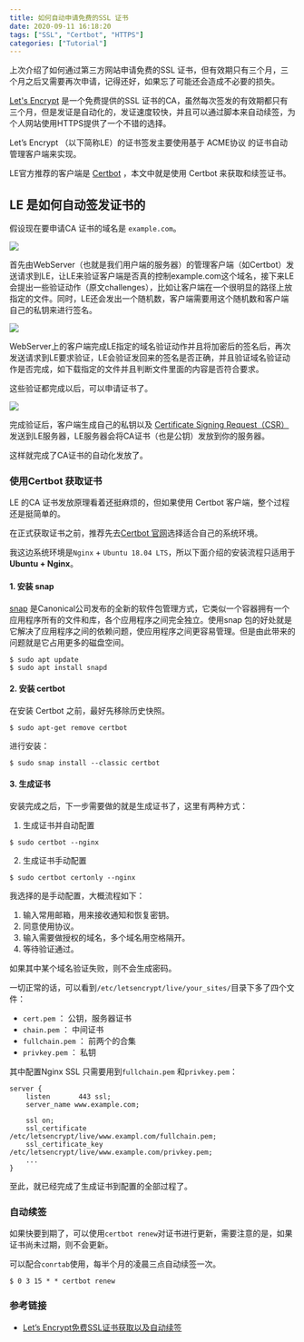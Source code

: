 ```yaml
---
title: 如何自动申请免费的SSL 证书
date: 2020-09-11 16:18:20
tags: ["SSL", "Certbot", "HTTPS"]
categories: ["Tutorial"]
---
```


上次介绍了如何通过第三方网站申请免费的SSL 证书，但有效期只有三个月，三个月之后又需要再次申请，记得还好，如果忘了可能还会造成不必要的损失。

<!-- more -->

[Let's Encrypt](https://letsencrypt.org/) 是一个免费提供的SSL 证书的CA，虽然每次签发的有效期都只有三个月，但是发证是自动化的，发证速度较快，并且可以通过脚本来自动续签，为个人网站使用HTTPS提供了一个不错的选择。

Let’s Encrypt （以下简称LE）的证书签发主要使用基于 ACME协议 的证书自动管理客户端来实现。

LE官方推荐的客户端是 [Certbot](https://certbot.eff.org/) ，本文中就是使用 Certbot 来获取和续签证书。

## LE 是如何自动签发证书的
假设现在要申请CA 证书的域名是 `example.com`。

![](https://cdn.jsdelivr.net/gh/0xAiKang/CDN/blog/images/20200911120519.png)

首先由WebServer（也就是我们用户端的服务器）的管理客户端（如Certbot）发送请求到LE，让LE来验证客户端是否真的控制example.com这个域名，接下来LE会提出一些验证动作（原文challenges），比如让客户端在一个很明显的路径上放指定的文件。同时，LE还会发出一个随机数，客户端需要用这个随机数和客户端自己的私钥来进行签名。

![](https://cdn.jsdelivr.net/gh/0xAiKang/CDN/blog/images/20200911120904.png)

WebServer上的客户端完成LE指定的域名验证动作并且将加密后的签名后，再次发送请求到LE要求验证，LE会验证发回来的签名是否正确，并且验证域名验证动作是否完成，如下载指定的文件并且判断文件里面的内容是否符合要求。

这些验证都完成以后，可以申请证书了。

![](https://cdn.jsdelivr.net/gh/0xAiKang/CDN/blog/images/20200911120943.png)

完成验证后，客户端生成自己的私钥以及 [Certificate Signing Request（CSR）](https://tools.ietf.org/html/rfc2986) 发送到LE服务器，LE服务器会将CA证书（也是公钥）发放到你的服务器。

这样就完成了CA证书的自动化发放了。

### 使用Certbot 获取证书
LE 的CA 证书发放原理看着还挺麻烦的，但如果使用 Certbot 客户端，整个过程还是挺简单的。

在正式获取证书之前，推荐先去[Certbot 官网](https://certbot.eff.org/instructions)选择适合自己的系统环境。

我这边系统环境是`Nginx` + `Ubuntu 18.04 LTS`，所以下面介绍的安装流程只适用于**Ubuntu + Nginx**。

#### 1. 安装 snap

[snap](https://zh.wikipedia.org/zh-hans/Snappy_(%E5%8C%85%E7%AE%A1%E7%90%86%E5%99%A8)) 是Canonical公司发布的全新的软件包管理方式，它类似一个容器拥有一个应用程序所有的文件和库，各个应用程序之间完全独立。使用snap 包的好处就是它解决了应用程序之间的依赖问题，使应用程序之间更容易管理。但是由此带来的问题就是它占用更多的磁盘空间。

```
$ sudo apt update
$ sudo apt install snapd
```

#### 2. 安装 certbot
在安装 Certbot 之前，最好先移除历史快照。

```
$ sudo apt-get remove certbot
```

进行安装：
```
$ sudo snap install --classic certbot
```

#### 3. 生成证书
安装完成之后，下一步需要做的就是生成证书了，这里有两种方式：
1. 生成证书并自动配置
```
$ sudo certbot --nginx
```

2. 生成证书手动配置

```
$ sudo certbot certonly --nginx
```

我选择的是手动配置，大概流程如下：
1. 输入常用邮箱，用来接收通知和恢复密钥。
2. 同意使用协议。
3. 输入需要做授权的域名，多个域名用空格隔开。
4. 等待验证通过。

如果其中某个域名验证失败，则不会生成密码。

一切正常的话，可以看到`/etc/letsencrypt/live/your_sites/`目录下多了四个文件：
* `cert.pem` ： 公钥，服务器证书
* `chain.pem` ： 中间证书
* `fullchain.pem` ： 前两个的合集
* `privkey.pem` ： 私钥

其中配置Nginx SSL 只需要用到`fullchain.pem` 和`privkey.pem`：
```
server {
    listen       443 ssl;
    server_name www.example.com;

    ssl on;
    ssl_certificate /etc/letsencrypt/live/www.exampl.com/fullchain.pem;
    ssl_certificate_key /etc/letsencrypt/live/www.example.com/privkey.pem;
    ...
}
```

至此，就已经完成了生成证书到配置的全部过程了。

### 自动续签
如果快要到期了，可以使用`certbot renew`对证书进行更新，需要注意的是，如果证书尚未过期，则不会更新。

可以配合`conrtab`使用，每半个月的凌晨三点自动续签一次。
```
$ 0 3 15 * * certbot renew 
```

### 参考链接
* [Let’s Encrypt免费SSL证书获取以及自动续签](http://blog.cngal.org/index.php?controller=post&action=view&id_post=10)
